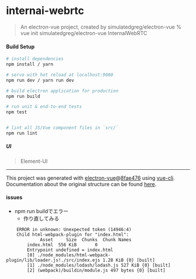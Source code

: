 # internai-webrtc

> An electron-vue project, created by simulatedgreg/electron-vue
> % vue init simulatedgreg/electron-vue InternalWebRTC

#### Build Setup

``` bash
# install dependencies
npm install / yarn

# serve with hot reload at localhost:9080
npm run dev / yarn run dev

# build electron application for production
npm run build

# run unit & end-to-end tests
npm test


# lint all JS/Vue component files in `src/`
npm run lint

```

##### UI

> Element-UI

---

This project was generated with [electron-vue](https://github.com/SimulatedGREG/electron-vue)@[8fae476](https://github.com/SimulatedGREG/electron-vue/tree/8fae4763e9d225d3691b627e83b9e09b56f6c935) using [vue-cli](https://github.com/vuejs/vue-cli). Documentation about the original structure can be found [here](https://simulatedgreg.gitbooks.io/electron-vue/content/index.html).


#### issues

- npm run buildでエラー
    - 作り直してみる

```
    ERROR in unknown: Unexpected token (14946:4)
    Child html-webpack-plugin for "index.html":
             Asset     Size  Chunks  Chunk Names
        index.html  556 KiB       0
        Entrypoint undefined = index.html
        [0] ./node_modules/html-webpack-plugin/lib/loader.js!./src/index.ejs 1.28 KiB {0} [built]
        [1] ./node_modules/lodash/lodash.js 527 KiB {0} [built]
        [2] (webpack)/buildin/module.js 497 bytes {0} [built]
```

